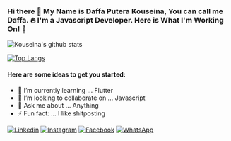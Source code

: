 ### Hi there 🙋 My Name is Daffa Putera Kouseina, You can call me Daffa. 🔥 I'm a Javascript Developer. Here is What I'm Working On! 👋 

![Kouseina's github stats](https://github-readme-stats.vercel.app/api?username=kouseina&show_icons=true)

[![Top Langs](https://github-readme-stats.vercel.app/api/top-langs/?username=kouseina&layout=compact)](https://github.com/kouseina/github-readme-stats)

#### Here are some ideas to get you started: 

- 🌱 I’m currently learning ... Flutter
- 👯 I’m looking to collaborate on ... Javascript 
- 💬 Ask me about ... Anything
- ⚡ Fun fact: ... I like shitposting

[![Linkedin](https://cdn4.iconfinder.com/data/icons/social-media-2210/24/Linkedin-24.png)](https://www.linkedin.com/in/daffa-kouseina-a27144198/)
[![Instagram](https://cdn4.iconfinder.com/data/icons/social-media-2210/24/Instagram-24.png)](https://www.instagram.com/kouseina12/)
[![Facebook](https://cdn4.iconfinder.com/data/icons/social-media-2210/24/Facebook-24.png)](https://web.facebook.com/daffa.putera.14/)
[![WhatsApp](https://cdn3.iconfinder.com/data/icons/social-media-chamfered-corner/154/whatsapp-24.png)](https://wa.me/628313666691) 
